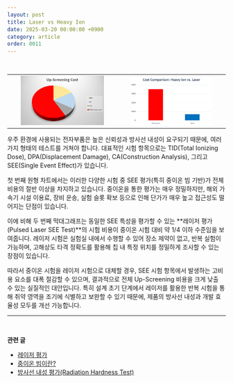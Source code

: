 ```yaml
---
layout: post
title: Laser vs Heavy Ion
date: 2025-03-20 00:00:00 +0900
category: article
order: 0011
---
```

<br/> <!-- 한줄 띄기 -->

<table align="center" style="border: none; border-collapse: collapse;">
  <tr>
    <td align="center" style="border: none;">
      <img src="/assets/Articles/cost.png" style="width: 80%; max-width: 1000px;">
    </td>
     <td align="center" style="border: none;">
      <img src="/assets/Articles/costComparison.png" style="width: 80%; max-width: 1000px;">
    </td>
  </tr>
   
</table>
우주 환경에 사용되는 전자부품은 높은 신뢰성과 방사선 내성이 요구되기 때문에, 여러 가지 형태의 테스트를 거쳐야 합니다. 대표적인 시험 항목으로는 TID(Total Ionizing Dose), DPA(Displacement Damage), CA(Construction Analysis), 그리고 SEE(Single Event Effect)가 있습니다.

첫 번째 원형 차트에서는 이러한 다양한 시험 중 SEE 평가(특히 중이온 빔 기반)가 전체 비용의 절반 이상을 차지하고 있습니다. 중이온을 통한 평가는 매우 정밀하지만, 해외 가속기 시설 이용료, 장비 운송, 실험 슬롯 확보 등으로 인해 단가가 매우 높고 접근성도 떨어지는 단점이 있습니다.

이에 비해 두 번째 막대그래프는 동일한 SEE 특성을 평가할 수 있는 **레이저 평가(Pulsed Laser SEE Test)**의 시험 비용이 중이온 시험 대비 약 1/4 이하 수준임을 보여줍니다. 레이저 시험은 실험실 내에서 수행할 수 있어 장소 제약이 없고, 반복 실험이 가능하며, 고해상도 타격 정확도를 활용해 칩 내 특정 위치를 정밀하게 조사할 수 있는 장점이 있습니다.

따라서 중이온 시험을 레이저 시험으로 대체할 경우, SEE 시험 항목에서 발생하는 고비용 요소를 대폭 절감할 수 있으며, 결과적으로 전체 Up-Screening 비용을 크게 낮출 수 있는 실질적인 대안입니다. 특히 설계 초기 단계에서 레이저를 활용한 반복 시험을 통해 취약 영역을 조기에 식별하고 보완할 수 있기 때문에, 제품의 방사선 내성과 개발 효율성 모두를 개선 가능합니다.

-------------------------------------
<br/> <!-- 한줄 띄기 -->

**관련 글**
- [레이저 평가](/article/2025/03/27/4.레이저평가.html)
- [중이온 빔이란?](/article/2025/03/21/10.중이온.html)
- [방사선 내성 평가(Radiation Hardness Test)](/article/2025/03/28/3.방사선-내성-평가.html)